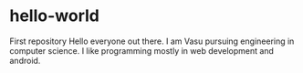 # hello-world
First repository
Hello everyone out there. I am Vasu pursuing engineering in computer science.
I like programming mostly in web development and android.
